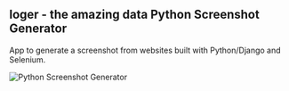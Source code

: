 loger - the amazing data
Python Screenshot Generator
--------

App to generate a screenshot from websites built with Python/Django and Selenium.

![Python Screenshot Generator](/static/img/python_screenshot_generator.png)
